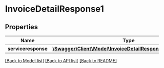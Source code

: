 # InvoiceDetailResponse1

## Properties
Name | Type | Description | Notes
------------ | ------------- | ------------- | -------------
**serviceresponse** | [**\Swagger\Client\Model\InvoiceDetailResponseServiceresponse**](InvoiceDetailResponseServiceresponse.md) |  | [optional] 

[[Back to Model list]](../../README.md#documentation-for-models) [[Back to API list]](../../README.md#documentation-for-api-endpoints) [[Back to README]](../../README.md)

